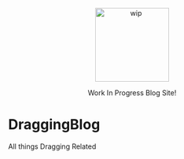 <p align="center">
<img src="https://raw.githubusercontent.com/DragginGroup/Blog-Develop/main/Content/Github/WIP.gif" width="150" title="wip">
</p>
<p align="center">
Work In Progress Blog Site!
</p>

# DraggingBlog
All things Dragging Related
